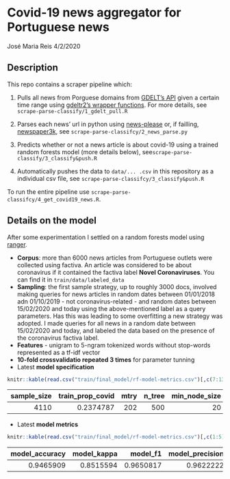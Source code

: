 Covid-19 news aggregator for Portuguese news
================
José Maria Reis
4/2/2020

## Description

This repo contains a scraper pipeline which:

1.  Pulls all news from Porguese domains from [GDELT’s
    API](https://www.gdeltproject.org/) given a certain time range using
    [gdeltr2’s wrapper functions](https://github.com/abresler/gdeltr2).
    For more details, see `scrape-parse-classify/1_gdelt_pull.R`

2.  Parses each news’ url in python using
    [news-please](https://github.com/fhamborg/news-please) or, if
    failling,
    [newspaper3k](https://newspaper.readthedocs.io/en/latest/), see
    `scrape-parse-classifcy/2_news_parse.py`

3.  Predicts whether or not a news article is about covid-19 using a
    trained random forests model (more details below),
    see`scrape-parse-classify/3_classify&push.R`

4.  Automatically pushes the data to `data/... .csv` in this repository
    as a individual csv file, see
    `scrape-parse-classifcy/3_classify&push.R`

To run the entire pipeline use
`scrape-parse-classifcy/4_get_covid19_news.R`.

## Details on the model

After some experimentation I settled on a random forests model using
[ranger](https://cran.r-project.org/web/packages/ranger/index.html).

  - **Corpus**: more than 6000 news articles from Portuguese outlets
    were collected using factiva. An article was considered to be about
    coronavirus if it contained the factiva label **Novel
    Coronaviruses**. You can find it in `train/data/labeled_data`
  - **Sampling**: the first sample strategy, up to roughly 3000 docs,
    involved making queries for news articles in random dates between
    01/01/2018 adn 01/10/2019 - not coronavirus-related - and random
    dates between 15/02/2020 and today using the above-mentioned label
    as a query parameters. Has this was leading to some overfitting a
    new strategy was adopted. I made queries for all news in a random
    date between 15/02/2020 and today, and labeled the data based on the
    presence of the coronavirus factiva label.
  - **Features** - unigram to 5-ngram tokenized words without stop-words
    represented as a tf-idf vector
  - **10-fold crossvalidatio repeated 3 times** for parameter tunning
  - Latest **model
specification**

<!-- end list -->

``` r
knitr::kable(read.csv("train/final_model/rf-model-metrics.csv")[,c(7:13)], format = "markdown")
```

| sample\_size | train\_prop\_covid | mtry | n\_tree | min\_node\_size | splitrule | model\_type    |
| -----------: | -----------------: | ---: | ------: | --------------: | :-------- | :------------- |
|         4110 |          0.2374787 |  202 |     500 |              20 | gini      | classification |

  - Latest **model
metrics**

<!-- end list -->

``` r
knitr::kable(read.csv("train/final_model/rf-model-metrics.csv")[,c(1:5)], format = "markdown")
```

| model\_accuracy | model\_kappa | model\_f1 | model\_precision | model\_recall |
| --------------: | -----------: | --------: | ---------------: | ------------: |
|       0.9465909 |    0.8515594 | 0.9650817 |        0.9622222 |     0.9679583 |
